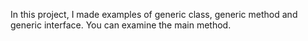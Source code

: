 In this project, I made examples of generic class, generic method and generic interface. You can examine the main method.
